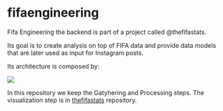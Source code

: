 # fifaengineering

Fifa Engineering the backend is part of a project called @thefifastats. 

Its goal is to create analysis on top of FIFA data and provide data models that are later used as input for Instagram posts.

Its architecture is composed by:

<img src="https://iili.io/2fd94a.png"/>

In this repository we keep the Gatyhering and Processing steps. The visualization step is in [thefifastats](https://github.com/agessner/thefifastats) repository.
